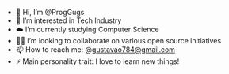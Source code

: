 - 👋 Hi, I’m @ProgGugs
- 👀 I’m interested in Tech Industry
- ☁️ I’m currently studying Computer Science
- 👨‍💻 I’m looking to collaborate on various open source initiatives 
- 📫 How to reach me: @gustavao784@gmail.com
- ⚡ Main personality trait: I love to learn new things!


